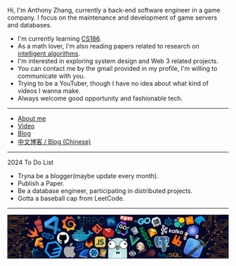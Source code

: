 Hi, I'm Anthony Zhang, currently a back-end software engineer in a game company. I focus on the maintenance and development of game servers and databases.

- I'm currently learning [CS186](https://cs186.gitbook.io/project/).
- As a math lover, I'm also reading papers related to research on [intelligent algorithms](https://www.sciencedirect.com/journal/information-sciences).
- I'm interested in exploring system design and Web 3 related projects.
- You can contact me by the gmail provided in my profile, I'm willing to communicate with you.
- Trying to be a YouTuber, though I have no idea about what kind of videos I wanna make.
- Always welcome good opportunity and fashionable tech.

---

* [About me](https://linktr.ee/Anthony_Zhang)
* [Video](https://www.youtube.com/channel/UCB4VBe11nIUNxk84MGpasUg)
* [Blog](https://twitter.com/AnthonyZhang)
* [中文博客 / Blog (Chinese)](https://ZhiyuZhang0721.github.io/)

---

2024 To Do List

- Tryna be a blogger(maybe update every month).
- Publish a Paper.
- Be a database engineer, participating in distributed projects.
- Gotta a baseball cap from LeetCode.

---

![](./img/header_.png)
